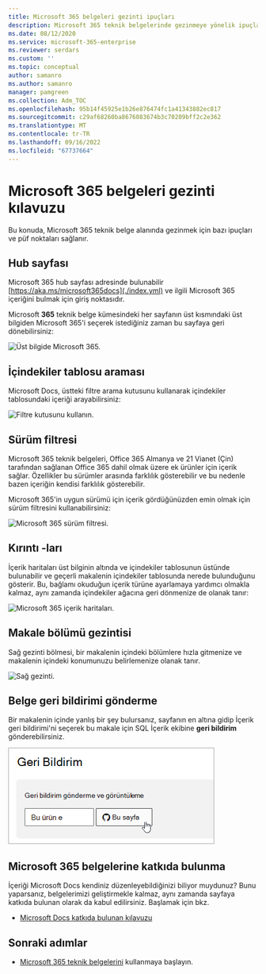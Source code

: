 ```yaml
---
title: Microsoft 365 belgeleri gezinti ipuçları
description: Microsoft 365 teknik belgelerinde gezinmeye yönelik ipuçları ve püf noktaları; merkez sayfası, içindekiler tablosu, üst bilgi ve içerik haritalarının nasıl kullanılacağı ve sürüm filtresinin nasıl kullanılacağı gibi bilgileri açıklar.
ms.date: 08/12/2020
ms.service: microsoft-365-enterprise
ms.reviewer: serdars
ms.custom: ''
ms.topic: conceptual
author: samanro
ms.author: samanro
manager: pamgreen
ms.collection: Adm_TOC
ms.openlocfilehash: 95b14f45925e1b26e876474fc1a41343882ec817
ms.sourcegitcommit: c29af68260ba8676083674b3c70209bff2c2e362
ms.translationtype: MT
ms.contentlocale: tr-TR
ms.lasthandoff: 09/16/2022
ms.locfileid: "67737664"
---
```

# <a name="microsoft-365-docs-navigation-guide"></a>Microsoft 365 belgeleri gezinti kılavuzu

Bu konuda, Microsoft 365 teknik belge alanında gezinmek için bazı ipuçları ve püf noktaları sağlanır.  

## <a name="hub-page"></a>Hub sayfası

Microsoft 365 hub sayfası adresinde bulunabilir [https://aka.ms/microsoft365docs](./index.yml) ve ilgili Microsoft 365 içeriğini bulmak için giriş noktasıdır.

Microsoft **365** teknik belge kümesindeki her sayfanın üst kısmındaki üst bilgiden Microsoft 365'i seçerek istediğiniz zaman bu sayfaya geri dönebilirsiniz:

![Üst bilgide Microsoft 365.](media/m365-header-cursor.png)

## <a name="toc-search"></a>İçindekiler tablosu araması 
Microsoft Docs, üstteki filtre arama kutusunu kullanarak içindekiler tablosundaki içeriği arayabilirsiniz:

![Filtre kutusunu kullanın.](media/m365-filter-by-title.png)

## <a name="version-filter"></a>Sürüm filtresi
Microsoft 365 teknik belgeleri, Office 365 Almanya ve 21 Vianet (Çin) tarafından sağlanan Office 365 dahil olmak üzere ek ürünler için içerik sağlar. Özellikler bu sürümler arasında farklılık gösterebilir ve bu nedenle bazen içeriğin kendisi farklılık gösterebilir.

Microsoft 365'in uygun sürümü için içerik gördüğünüzden emin olmak için sürüm filtresini kullanabilirsiniz:

![Microsoft 365 sürüm filtresi.](media/m365-version-filter.png)

## <a name="breadcrumbs"></a>Kırıntı -ları

İçerik haritaları üst bilginin altında ve içindekiler tablosunun üstünde bulunabilir ve geçerli makalenin içindekiler tablosunda nerede bulunduğunu gösterir.  Bu, bağlamı okuduğun içerik türüne ayarlamaya yardımcı olmakla kalmaz, aynı zamanda içindekiler ağacına geri dönmenize de olanak tanır:

![Microsoft 365 içerik haritaları.](media/m365-breadcrumb.png)

## <a name="article-section-navigation"></a>Makale bölümü gezintisi

Sağ gezinti bölmesi, bir makalenin içindeki bölümlere hızla gitmenize ve makalenin içindeki konumunuzu belirlemenize olanak tanır.  

![Sağ gezinti.](media/m365-article-sections.png)

## <a name="submit-docs-feedback"></a>Belge geri bildirimi gönderme

Bir makalenin içinde yanlış bir şey bulursanız, sayfanın en altına gidip İçerik geri bildirimi'ni seçerek bu makale için SQL İçerik ekibine **geri bildirim** gönderebilirsiniz.

![Git Sorun içeriği geri bildirimi.](media/m365-article-feedback.png)

## <a name="contribute-to-microsoft-365-documentation"></a>Microsoft 365 belgelerine katkıda bulunma

İçeriği Microsoft Docs kendiniz düzenleyebildiğinizi biliyor muydunuz? Bunu yaparsanız, belgelerimizi geliştirmekle kalmaz, aynı zamanda sayfaya katkıda bulunan olarak da kabul edilirsiniz. Başlamak için bkz.

- [Microsoft Docs katkıda bulunan kılavuzu](/contribute/)

## <a name="next-steps"></a>Sonraki adımlar

- [Microsoft 365 teknik belgelerini](index.yml) kullanmaya başlayın.
